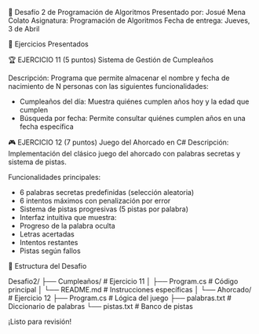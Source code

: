 📝 Desafío 2 de Programación de Algoritmos
Presentado por: Josué Mena Colato
Asignatura: Programación de Algoritmos
Fecha de entrega: Jueves, 3 de Abril

🎯 Ejercicios Presentados

🏆 EJERCICIO 11 (5 puntos)
Sistema de Gestión de Cumpleaños

Descripción:
Programa que permite almacenar el nombre y fecha de nacimiento de N personas con las siguientes funcionalidades:

- Cumpleaños del día: Muestra quiénes cumplen años hoy y la edad que cumplen
- Búsqueda por fecha: Permite consultar quiénes cumplen años en una fecha específica

🎮 EJERCICIO 12 (7 puntos)
Juego del Ahorcado en C#
Descripción:
Implementación del clásico juego del ahorcado con palabras secretas y sistema de pistas.

Funcionalidades principales:
- 6 palabras secretas predefinidas (selección aleatoria)
- 6 intentos máximos con penalización por error
- Sistema de pistas progresivas (5 pistas por palabra)
- Interfaz intuitiva que muestra:
- Progreso de la palabra oculta
- Letras acertadas
- Intentos restantes
- Pistas según fallos

📂 Estructura del Desafio

Desafio2/
├── Cumpleaños/         # Ejercicio 11
│   ├── Program.cs      # Código principal
│   └── README.md       # Instrucciones específicas
│
└── Ahorcado/           # Ejercicio 12
    ├── Program.cs      # Lógica del juego
    ├── palabras.txt    # Diccionario de palabras
    └── pistas.txt      # Banco de pistas

¡Listo para revisión!
